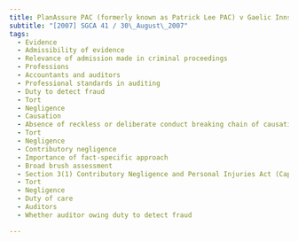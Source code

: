 ```yaml
---
title: PlanAssure PAC (formerly known as Patrick Lee PAC) v Gaelic Inns Pte Ltd 
subtitle: "[2007] SGCA 41 / 30\_August\_2007"
tags:
  - Evidence
  - Admissibility of evidence
  - Relevance of admission made in criminal proceedings
  - Professions
  - Accountants and auditors
  - Professional standards in auditing
  - Duty to detect fraud
  - Tort
  - Negligence
  - Causation
  - Absence of reckless or deliberate conduct breaking chain of causation
  - Tort
  - Negligence
  - Contributory negligence
  - Importance of fact-specific approach
  - Broad brush assessment
  - Section 3(1) Contributory Negligence and Personal Injuries Act (Cap 54, 2002 Rev Ed)
  - Tort
  - Negligence
  - Duty of care
  - Auditors
  - Whether auditor owing duty to detect fraud

---
```


